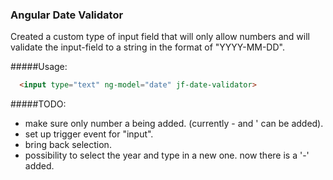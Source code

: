 ### Angular Date Validator

Created a custom type of input field that will only allow numbers and will validate the input-field to a string in the format of "YYYY-MM-DD".

#####Usage:
````html
  <input type="text" ng-model="date" jf-date-validator>
````


#####TODO:
- make sure only number a being added. (currently - and ' can be added).
- set up trigger event for "input".
- bring back selection.
- possibility to select the year and type in a new one. now there is a '-' added.